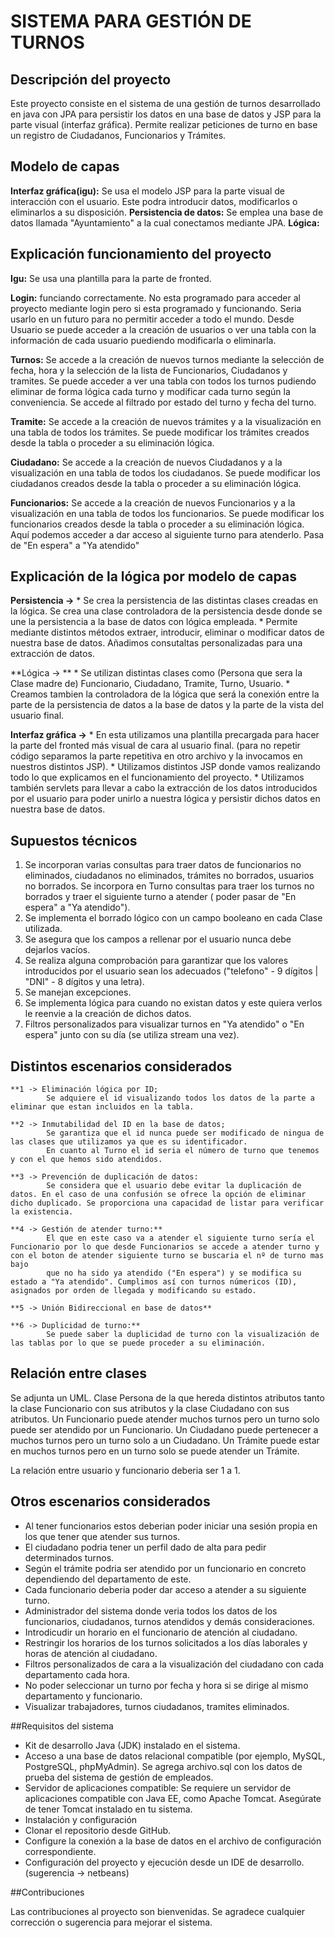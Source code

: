 # 	SISTEMA PARA GESTIÓN DE TURNOS

##	Descripción del proyecto

Este proyecto consiste en el sistema de una gestión de turnos desarrollado en java con JPA para persistir los datos en una base de datos 
y JSP para la parte visual (interfaz gráfica). Permite realizar peticiones de turno en base un registro de Ciudadanos, Funcionarios y Trámites.

## Modelo de capas

**Interfaz gráfica(igu):** Se usa el modelo JSP para la parte visual de interacción con el usuario. Este podra introducir datos, modificarlos o eliminarlos a su disposición. **Persistencia de datos:**
Se emplea una base de datos llamada "Ayuntamiento" a la cual conectamos mediante JPA. **Lógica:**

## Explicación funcionamiento del proyecto

**Igu:** Se usa una plantilla para la parte de fronted.

**Login:** funciando correctamente. No esta programado para acceder al proyecto mediante login pero si esta programado y funcionando. Seria usarlo en un futuro para no permitir acceder a todo el mundo.
Desde Usuario se puede acceder a la creación de usuarios o ver una tabla con la información de cada usuario puediendo modificarla o eliminarla.

**Turnos:** Se accede a la creación de nuevos turnos mediante la selección de fecha, hora y la selección de la lista de Funcionarios, Ciudadanos y tramites. Se puede acceder a ver una tabla con todos los turnos
pudiendo eliminar de forma lógica cada turno y modificar cada turno según la conveniencia. Se accede al filtrado por estado del turno y fecha del turno.

**Tramite:** Se accede a la creación de nuevos trámites y a la visualización en una tabla de todos los trámites. Se puede modificar los trámites creados desde la tabla o proceder a su eliminación lógica.

**Ciudadano:** Se accede a la creación de nuevos Ciudadanos y a la visualización en una tabla de todos los ciudadanos. Se puede modificar los ciudadanos creados desde la tabla o proceder a su eliminación lógica.

**Funcionarios:** Se accede a la creación de nuevos Funcionarios y a la visualización en una tabla de todos los funcionarios. Se puede modificar los funcionarios creados desde la tabla o proceder a su eliminación lógica.
Aquí podemos acceder a dar acceso al siguiente turno para atenderlo. Pasa de "En espera" a "Ya atendido"

## Explicación de la lógica por modelo de capas

**Persistencia ->**
	* Se crea la persistencia de las distintas clases creadas en la lógica. Se crea una clase controladora de la persistencia desde donde se une la persistencia a la base de datos con lógica empleada.
	* Permite mediante distintos métodos extraer, introducir, eliminar o modificar datos de nuestra base de datos. Añadimos consutaltas personalizadas para una extracción de datos.

**Lógica -> **
	* Se utilizan distintas clases como (Persona que sera la Clase madre de) Funcionario, Ciudadano, Tramite, Turno, Usuario. 
	* Creamos tambien la controladora de la lógica que será la conexión entre la parte de la persistencia de datos a la base de datos y la parte de la vista del usuario final.
	
**Interfaz gráfica ->**
	* En esta utilizamos una plantilla precargada para hacer la parte del fronted más visual de cara al usuario final. (para no repetir código separamos la parte repetitiva en otro archivo y la invocamos 
		en nuestros distintos JSP).
	* Utilizamos distintos JSP donde vamos realizando todo lo que explicamos en el funcionamiento del proyecto.
	* Utilizamos también servlets para llevar a cabo la extracción de los datos introducidos por el usuario para poder unirlo a nuestra lógica y persistir dichos datos en nuestra base de datos.

## Supuestos técnicos

1. Se incorporan varias consultas para traer datos de funcionarios no eliminados, ciudadanos no eliminados, trámites no borrados, usuarios no borrados. Se incorpora en Turno consultas para traer los turnos
	no borrados y traer el siguiente turno a atender ( poder pasar de "En espera" a "Ya atendido").
2. Se implementa el borrado lógico con un campo booleano en cada Clase utilizada.
3. Se asegura que los campos a rellenar por el usuario nunca debe dejarlos vacíos.
4. Se realiza alguna comprobación para garantizar que los valores introducidos por el usuario sean los adecuados ("telefono" - 9 dígitos | "DNI" - 8 dígitos y una letra).
6. Se manejan excepciones.
7. Se implementa lógica para cuando no existan datos y este quiera verlos le reenvie a la creación de dichos datos. 
8. Filtros personalizados para visualizar turnos en "Ya atendido" o "En espera" junto con su día (se utiliza stream una vez).

## Distintos escenarios considerados

	**1 -> Eliminación lógica por ID;
			Se adquiere el id visualizando todos los datos de la parte a eliminar que estan incluidos en la tabla.
			
	**2 -> Inmutabilidad del ID en la base de datos;
			Se garantiza que el id nunca puede ser modificado de ningua de las clases que utilizamos ya que es su identificador.
			En cuanto al Turno el id seria el número de turno que tenemos y con el que hemos sido atendidos.
			
	**3 -> Prevención de duplicación de datos:
			Se considera que el usuario debe evitar la duplicación de datos. En el caso de una confusión se ofrece la opción de eliminar dicho duplicado. Se proporciona una capacidad de listar para verificar la existencia.
			
	**4 -> Gestión de atender turno:**
			El que en este caso va a atender el siguiente turno sería el Funcionario por lo que desde Funcionarios se accede a atender turno y con el boton de atender siguiente turno se buscaria el nº de turno mas bajo
			que no ha sido ya atendido ("En espera") y se modifica su estado a "Ya atendido". Cumplimos así con turnos númericos (ID), asignados por orden de llegada y modificando su estado.
			
	**5 -> Unión Bidireccional en base de datos**
	
	**6 -> Duplicidad de turno:**
			Se puede saber la duplicidad de turno con la visualización de las tablas por lo que se puede proceder a su eliminación.

## Relación entre clases
	
Se adjunta un UML.
Clase Persona de la que hereda distintos atributos tanto la clase Funcionario con sus atributos y la clase Ciudadano con sus atributos.
Un Funcionario puede atender muchos turnos pero un turno solo puede ser atendido por un Funcionario. Un Ciudadano puede pertenecer a muchos turnos pero un turno solo a un Ciudadano. Un Trámite puede estar en muchos
turnos pero en un turno solo se puede atender un Trámite.

La relación entre usuario y funcionario deberia ser 1 a 1.

## Otros escenarios considerados

* Al tener funcionarios estos deberian poder iniciar una sesión propia en los que tener que atender sus turnos.
* El ciudadano podria tener un perfil dado de alta para pedir determinados turnos.
* Según el trámite podria ser atendido por un funcionario en concreto dependiendo del departamento de este.
* Cada funcionario deberia poder dar acceso a atender a su siguiente turno.
* Administrador del sistema donde veria todos los datos de los funcionarios, ciudadanos, turnos atendidos y demás consideraciones.
* Introdicudir un horario en el funcionario de atención al ciudadano.
* Restringir los horarios de los turnos solicitados a los días laborales y horas de atención al ciudadano.
* Filtros personalizados de cara a la visualización del ciudadano con cada departamento cada hora.
* No poder seleccionar un turno por fecha y hora si se dirige al mismo departamento y funcionario.
* Visualizar trabajadores, turnos ciudadanos, tramites eliminados.

##Requisitos del sistema

- Kit de desarrollo Java (JDK) instalado en el sistema.
- Acceso a una base de datos relacional compatible (por ejemplo, MySQL, PostgreSQL, phpMyAdmin). Se agrega archivo.sql con los datos de prueba del sistema de gestión de empleados.
- Servidor de aplicaciones compatible: Se requiere un servidor de aplicaciones compatible con Java EE, como Apache Tomcat. Asegúrate de tener Tomcat instalado en tu sistema.
- Instalación y configuración
- Clonar el repositorio desde GitHub.
- Configure la conexión a la base de datos en el archivo de configuración correspondiente.
- Configuración del proyecto y ejecución desde un IDE de desarrollo. (sugerencia -> netbeans)

##Contribuciones

Las contribuciones al proyecto son bienvenidas. Se agradece cualquier corrección o sugerencia para mejorar el sistema.